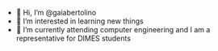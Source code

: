 - 👋 Hi, I’m @gaiabertolino
- 👀 I’m interested in learning new things
- 🌱 I’m currently attending computer engineering and I am a representative for DIMES students 
